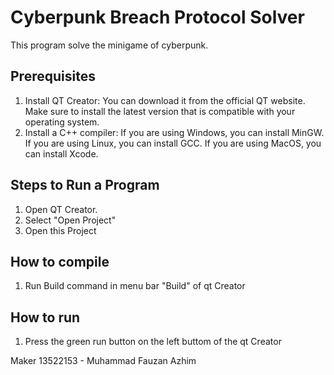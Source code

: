 # Cyberpunk Breach Protocol Solver
This program solve the minigame of cyberpunk.



## Prerequisites
1. Install QT Creator: You can download it from the official QT website. Make sure to install the latest version that is compatible with your operating system.
2. Install a C++ compiler: If you are using Windows, you can install MinGW. If you are using Linux, you can install GCC. If you are using MacOS, you can install Xcode.

## Steps to Run a Program
1. Open QT Creator.
2. Select "Open Project"
3. Open this Project

## How to compile
1. Run Build command in menu bar "Build" of qt Creator

## How to run
1. Press the green run button on the left buttom of the qt Creator

Maker
13522153 - Muhammad Fauzan Azhim
